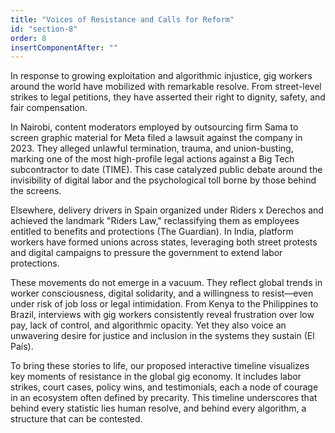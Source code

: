 ```yaml
---
title: "Voices of Resistance and Calls for Reform"
id: "section-8"
order: 8
insertComponentAfter: ""
---
```



In response to growing exploitation and algorithmic injustice, gig workers around the world have mobilized with remarkable resolve. From street-level strikes to legal petitions, they have asserted their right to dignity, safety, and fair compensation.

In Nairobi, content moderators employed by outsourcing firm Sama to screen graphic material for Meta filed a lawsuit against the company in 2023. They alleged unlawful termination, trauma, and union-busting, marking one of the most high-profile legal actions against a Big Tech subcontractor to date (TIME). This case catalyzed public debate around the invisibility of digital labor and the psychological toll borne by those behind the screens.

Elsewhere, delivery drivers in Spain organized under Riders x Derechos and achieved the landmark "Riders Law," reclassifying them as employees entitled to benefits and protections (The Guardian). In India, platform workers have formed unions across states, leveraging both street protests and digital campaigns to pressure the government to extend labor protections.

These movements do not emerge in a vacuum. They reflect global trends in worker consciousness, digital solidarity, and a willingness to resist—even under risk of job loss or legal intimidation. From Kenya to the Philippines to Brazil, interviews with gig workers consistently reveal frustration over low pay, lack of control, and algorithmic opacity. Yet they also voice an unwavering desire for justice and inclusion in the systems they sustain (El País).

To bring these stories to life, our proposed interactive timeline visualizes key moments of resistance in the global gig economy. It includes labor strikes, court cases, policy wins, and testimonials, each a node of courage in an ecosystem often defined by precarity. This timeline underscores that behind every statistic lies human resolve, and behind every algorithm, a structure that can be contested.